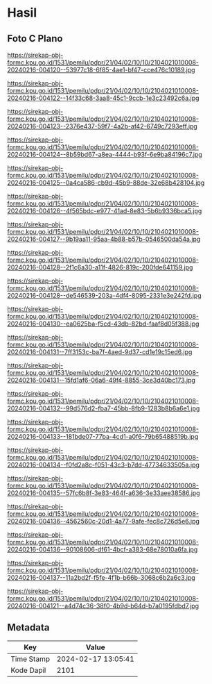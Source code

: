 # Hasil

## Foto C Plano

https://sirekap-obj-formc.kpu.go.id/1531/pemilu/pdpr/21/04/02/10/10/2104021010008-20240216-004120--53977c18-6f85-4ae1-bf47-cce476c10189.jpg

https://sirekap-obj-formc.kpu.go.id/1531/pemilu/pdpr/21/04/02/10/10/2104021010008-20240216-004122--14f33c68-3aa8-45c1-9ccb-1e3c23492c6a.jpg

https://sirekap-obj-formc.kpu.go.id/1531/pemilu/pdpr/21/04/02/10/10/2104021010008-20240216-004123--2376e437-59f7-4a2b-af42-6749c7293eff.jpg

https://sirekap-obj-formc.kpu.go.id/1531/pemilu/pdpr/21/04/02/10/10/2104021010008-20240216-004124--8b59bd67-a8ea-4444-b93f-6e9ba84196c7.jpg

https://sirekap-obj-formc.kpu.go.id/1531/pemilu/pdpr/21/04/02/10/10/2104021010008-20240216-004125--0a4ca586-cb9d-45b9-88de-32e68b428104.jpg

https://sirekap-obj-formc.kpu.go.id/1531/pemilu/pdpr/21/04/02/10/10/2104021010008-20240216-004126--4f565bdc-e977-41ad-8e83-5b6b9336bca5.jpg

https://sirekap-obj-formc.kpu.go.id/1531/pemilu/pdpr/21/04/02/10/10/2104021010008-20240216-004127--9b19aa11-95aa-4b88-b57b-0546500da54a.jpg

https://sirekap-obj-formc.kpu.go.id/1531/pemilu/pdpr/21/04/02/10/10/2104021010008-20240216-004128--2f1c6a30-a11f-4826-819c-200fde641159.jpg

https://sirekap-obj-formc.kpu.go.id/1531/pemilu/pdpr/21/04/02/10/10/2104021010008-20240216-004128--de546539-203a-4df4-8095-2331e3e242fd.jpg

https://sirekap-obj-formc.kpu.go.id/1531/pemilu/pdpr/21/04/02/10/10/2104021010008-20240216-004130--ea0625ba-f5cd-43db-82bd-faaf8d05f388.jpg

https://sirekap-obj-formc.kpu.go.id/1531/pemilu/pdpr/21/04/02/10/10/2104021010008-20240216-004131--7ff3153c-ba7f-4aed-9d37-cd1e19c15ed6.jpg

https://sirekap-obj-formc.kpu.go.id/1531/pemilu/pdpr/21/04/02/10/10/2104021010008-20240216-004131--15fd1af6-06a6-49f4-8855-3ce3d40bc173.jpg

https://sirekap-obj-formc.kpu.go.id/1531/pemilu/pdpr/21/04/02/10/10/2104021010008-20240216-004132--99d576d2-fba7-45bb-8fb9-1283b8b6a6e1.jpg

https://sirekap-obj-formc.kpu.go.id/1531/pemilu/pdpr/21/04/02/10/10/2104021010008-20240216-004133--181bde07-77ba-4cd1-a0f6-79b65488519b.jpg

https://sirekap-obj-formc.kpu.go.id/1531/pemilu/pdpr/21/04/02/10/10/2104021010008-20240216-004134--f0fd2a8c-f051-43c3-b7dd-47734633505a.jpg

https://sirekap-obj-formc.kpu.go.id/1531/pemilu/pdpr/21/04/02/10/10/2104021010008-20240216-004135--57fc6b8f-3e83-464f-a636-3e33aee38586.jpg

https://sirekap-obj-formc.kpu.go.id/1531/pemilu/pdpr/21/04/02/10/10/2104021010008-20240216-004136--4562560c-20d1-4a77-9afe-fec8c726d5e6.jpg

https://sirekap-obj-formc.kpu.go.id/1531/pemilu/pdpr/21/04/02/10/10/2104021010008-20240216-004136--90108606-df61-4bcf-a383-68e78010a6fa.jpg

https://sirekap-obj-formc.kpu.go.id/1531/pemilu/pdpr/21/04/02/10/10/2104021010008-20240216-004137--11a2bd2f-f5fe-4f1b-b66b-3068c6b2a6c3.jpg

https://sirekap-obj-formc.kpu.go.id/1531/pemilu/pdpr/21/04/02/10/10/2104021010008-20240216-004121--a4d74c36-38f0-4b9d-b64d-b7a0195fdbd7.jpg


## Metadata

| Key        | Value               |
| ---------- | ------------------- |
| Time Stamp | 2024-02-17 13:05:41 |
| Kode Dapil | 2101                |



